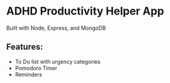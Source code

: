 # ADHD Productivity Helper App

Built with Node, Express, and MongoDB

## Features:

 - To Do list with urgency categories
 - Pomodoro Timer
 - Reminders